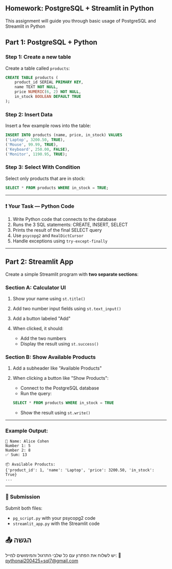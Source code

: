 ## Homework: PostgreSQL + Streamlit in Python

This assignment will guide you through basic usage of PostgreSQL and Streamlit in Python

## Part 1: PostgreSQL + Python

### Step 1: Create a new table

Create a table called `products`:

```sql
CREATE TABLE products (
    product_id SERIAL PRIMARY KEY,
    name TEXT NOT NULL,
    price NUMERIC(6, 2) NOT NULL,
    in_stock BOOLEAN DEFAULT TRUE
);
```

### Step 2: Insert Data

Insert a few example rows into the table:

```sql
INSERT INTO products (name, price, in_stock) VALUES
('Laptop', 3200.50, TRUE),
('Mouse', 99.99, TRUE),
('Keyboard', 250.00, FALSE),
('Monitor', 1190.95, TRUE);
```

### Step 3: Select With Condition

Select only products that are in stock:

```sql
SELECT * FROM products WHERE in_stock = TRUE;
```

---

### ❗ Your Task — Python Code

1. Write Python code that connects to the database
2. Runs the 3 SQL statements: CREATE, INSERT, SELECT
3. Prints the result of the final SELECT query
4. Use `psycopg2` and `RealDictCursor`
5. Handle exceptions using `try-except-finally`

---

## Part 2: Streamlit App

Create a simple Streamlit program with **two separate sections**:

### Section A: Calculator UI

1. Show your name using `st.title()`
2. Add two number input fields using `st.text_input()`
3. Add a button labeled "Add"
4. When clicked, it should:

   * Add the two numbers
   * Display the result using `st.success()`

### Section B: Show Available Products

1. Add a subheader like "Available Products"
2. When clicking a button like "Show Products":

   * Connect to the PostgreSQL database
   * Run the query:

   ```sql
   SELECT * FROM products WHERE in_stock = TRUE
   ```

   * Show the result using `st.write()`

---

### Example Output:

```
👤 Name: Alice Cohen
Number 1: 5
Number 2: 8
✅ Sum: 13

📦 Available Products:
{'product_id': 1, 'name': 'Laptop', 'price': 3200.50, 'in_stock': True}
...
```

---

### 📌 Submission

Submit both files:

* `pg_script.py` with your psycopg2 code
* `streamlit_app.py` with the Streamlit code

## 📤 הגשה

יש לשלוח את הפתרון עם כל שלבי התרגול והמימושים למייל:
📧 [pythonai200425+sql7@gmail.com](mailto:pythonai200425+sql7@gmail.com)
